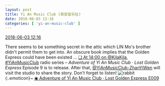 ```yaml
---
layout: post
title: Yi An Music Club (易安音乐社)
date: 2018-06-03 12:16
categories: [ 'yi-an-music-club' ]
---
```


<div class="weibo-info">
  <a href="https://weibo.com/6094546964/GjDtjDkua">2018-06-03 12:16</a>
</div>

There seems to be something secret in the attic which LIN Mo's brother didn't permit them to get into. An obscure book implies that the Golden Express could have been existed … [❏ At 14:00 on @KilaKila](http://t.cn/R1YNbUf), [#YiAnMusicClub](https://weibo.com/p/100808beae2e3e05b17b64f63ebedca39f19b2/super_index) radio series – *Adventure of Yi An Music Club · Lost Golden Express* Episode 9 is to release. After that, [@YiAnMusicClub-ZhanYiWen](https://weibo.com/u/6108090526) will visit the studio to share the story. Don't forget to listen! ![rabbit](https://img.t.sinajs.cn/t4/appstyle/expression/ext/normal/c6/2018new_tuzi_org.png){:.emoticon}~ [◉ Adventure of Yi An Music Club · Lost Golden Express E009](http://www.hongdoufm.com/room/1140527543519019046)
